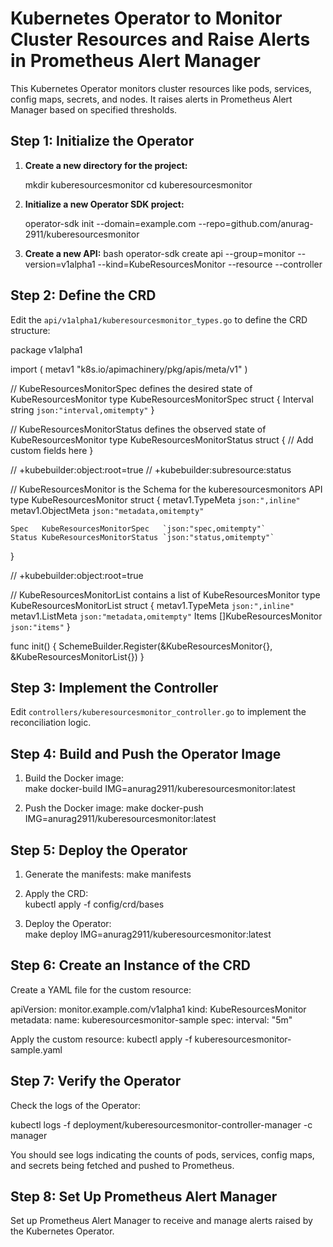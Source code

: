 
# Kubernetes Operator to Monitor Cluster Resources and Raise Alerts in Prometheus Alert Manager

This Kubernetes Operator monitors cluster resources like pods, services, config maps, secrets, and nodes. It raises alerts in Prometheus Alert Manager based on specified thresholds.

## Step 1: Initialize the Operator

1. **Create a new directory for the project:**
   
    mkdir kuberesourcesmonitor
    cd kuberesourcesmonitor
  

2. **Initialize a new Operator SDK project:**
   
    operator-sdk init --domain=example.com --repo=github.com/anurag-2911/kuberesourcesmonitor
   

3. **Create a new API:**
    bash
    operator-sdk create api --group=monitor --version=v1alpha1 --kind=KubeResourcesMonitor --resource --controller
    

## Step 2: Define the CRD

Edit the `api/v1alpha1/kuberesourcesmonitor_types.go` to define the CRD structure:


package v1alpha1

import (
    metav1 "k8s.io/apimachinery/pkg/apis/meta/v1"
)

// KubeResourcesMonitorSpec defines the desired state of KubeResourcesMonitor
type KubeResourcesMonitorSpec struct {
    Interval string `json:"interval,omitempty"`
}

// KubeResourcesMonitorStatus defines the observed state of KubeResourcesMonitor
type KubeResourcesMonitorStatus struct {
    // Add custom fields here
}

// +kubebuilder:object:root=true
// +kubebuilder:subresource:status

// KubeResourcesMonitor is the Schema for the kuberesourcesmonitors API
type KubeResourcesMonitor struct {
    metav1.TypeMeta   `json:",inline"`
    metav1.ObjectMeta `json:"metadata,omitempty"`

    Spec   KubeResourcesMonitorSpec   `json:"spec,omitempty"`
    Status KubeResourcesMonitorStatus `json:"status,omitempty"`
}

// +kubebuilder:object:root=true

// KubeResourcesMonitorList contains a list of KubeResourcesMonitor
type KubeResourcesMonitorList struct {
    metav1.TypeMeta `json:",inline"`
    metav1.ListMeta `json:"metadata,omitempty"`
    Items           []KubeResourcesMonitor `json:"items"`
}

func init() {
    SchemeBuilder.Register(&KubeResourcesMonitor{}, &KubeResourcesMonitorList{})
}


## Step 3: Implement the Controller

Edit `controllers/kuberesourcesmonitor_controller.go` to implement the reconciliation logic.

## Step 4: Build and Push the Operator Image

1. Build the Docker image:   
    make docker-build IMG=anurag2911/kuberesourcesmonitor:latest
  

2. Push the Docker image:
    make docker-push IMG=anurag2911/kuberesourcesmonitor:latest
   

## Step 5: Deploy the Operator

1. Generate the manifests:
    make manifests   

2. Apply the CRD:    
    kubectl apply -f config/crd/bases   

3. Deploy the Operator:    
    make deploy IMG=anurag2911/kuberesourcesmonitor:latest
    

## Step 6: Create an Instance of the CRD

Create a YAML file for the custom resource:

apiVersion: monitor.example.com/v1alpha1
kind: KubeResourcesMonitor
metadata:
  name: kuberesourcesmonitor-sample
spec:
  interval: "5m"


Apply the custom resource:
kubectl apply -f kuberesourcesmonitor-sample.yaml

## Step 7: Verify the Operator

Check the logs of the Operator:

kubectl logs -f deployment/kuberesourcesmonitor-controller-manager -c manager

You should see logs indicating the counts of pods, services, config maps, and secrets being fetched and pushed to Prometheus.

## Step 8: Set Up Prometheus Alert Manager

Set up Prometheus Alert Manager to receive and manage alerts raised by the Kubernetes Operator.
